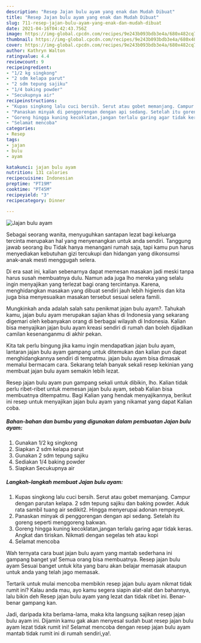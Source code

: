 ```yaml
---
description: "Resep Jajan bulu ayam yang enak dan Mudah Dibuat"
title: "Resep Jajan bulu ayam yang enak dan Mudah Dibuat"
slug: 711-resep-jajan-bulu-ayam-yang-enak-dan-mudah-dibuat
date: 2021-04-16T04:42:43.756Z
image: https://img-global.cpcdn.com/recipes/9e243b093bdb3e4a/680x482cq70/jajan-bulu-ayam-foto-resep-utama.jpg
thumbnail: https://img-global.cpcdn.com/recipes/9e243b093bdb3e4a/680x482cq70/jajan-bulu-ayam-foto-resep-utama.jpg
cover: https://img-global.cpcdn.com/recipes/9e243b093bdb3e4a/680x482cq70/jajan-bulu-ayam-foto-resep-utama.jpg
author: Kathryn Walton
ratingvalue: 4.4
reviewcount: 9
recipeingredient:
- "1/2 kg singkong"
- "2 sdm kelapa parut"
- "2 sdm tepung sajiku"
- "1/4 baking powder"
- "Secukupnya air"
recipeinstructions:
- "Kupas singkong lalu cuci bersih. Serut atau gobet memanjang. Campur dengan parutan kelapa. 2 sdm tepung sajiku dan baking powder. Aduk rata sambil tuang air sedikit2. Hingga menyerupai adonan rempeyek."
- "Panaskan minyak di penggorengan dengan api sedang. Setelah itu goreng seperti menggoreng bakwan."
- "Goreng hingga kuning kecoklatan,jangan terlalu garing agar tidak keras. Angkat dan tiriskan. Nikmati dengan segelas teh atau kopi"
- "Selamat mencoba"
categories:
- Resep
tags:
- jajan
- bulu
- ayam

katakunci: jajan bulu ayam 
nutrition: 131 calories
recipecuisine: Indonesian
preptime: "PT19M"
cooktime: "PT45M"
recipeyield: "3"
recipecategory: Dinner

---
```



![Jajan bulu ayam](https://img-global.cpcdn.com/recipes/9e243b093bdb3e4a/680x482cq70/jajan-bulu-ayam-foto-resep-utama.jpg)

Sebagai seorang wanita, menyuguhkan santapan lezat bagi keluarga tercinta merupakan hal yang menyenangkan untuk anda sendiri. Tanggung jawab seorang ibu Tidak hanya menangani rumah saja, tapi kamu pun harus menyediakan kebutuhan gizi tercukupi dan hidangan yang dikonsumsi anak-anak mesti menggugah selera.

Di era  saat ini, kalian sebenarnya dapat memesan masakan jadi meski tanpa harus susah membuatnya dulu. Namun ada juga lho mereka yang selalu ingin menyajikan yang terlezat bagi orang tercintanya. Karena, menghidangkan masakan yang dibuat sendiri jauh lebih higienis dan kita juga bisa menyesuaikan masakan tersebut sesuai selera famili. 



Mungkinkah anda adalah salah satu penikmat jajan bulu ayam?. Tahukah kamu, jajan bulu ayam merupakan sajian khas di Indonesia yang sekarang digemari oleh kebanyakan orang di berbagai wilayah di Indonesia. Kalian bisa menyajikan jajan bulu ayam kreasi sendiri di rumah dan boleh dijadikan camilan kesenanganmu di akhir pekan.

Kita tak perlu bingung jika kamu ingin mendapatkan jajan bulu ayam, lantaran jajan bulu ayam gampang untuk ditemukan dan kalian pun dapat menghidangkannya sendiri di tempatmu. jajan bulu ayam bisa dimasak memalui bermacam cara. Sekarang telah banyak sekali resep kekinian yang membuat jajan bulu ayam semakin lebih lezat.

Resep jajan bulu ayam pun gampang sekali untuk dibikin, lho. Kalian tidak perlu ribet-ribet untuk memesan jajan bulu ayam, sebab Kalian bisa membuatnya ditempatmu. Bagi Kalian yang hendak menyajikannya, berikut ini resep untuk menyajikan jajan bulu ayam yang nikamat yang dapat Kalian coba.

<!--inarticleads1-->

##### Bahan-bahan dan bumbu yang digunakan dalam pembuatan Jajan bulu ayam:

1. Gunakan 1/2 kg singkong
1. Siapkan 2 sdm kelapa parut
1. Gunakan 2 sdm tepung sajiku
1. Sediakan 1/4 baking powder
1. Siapkan Secukupnya air




<!--inarticleads2-->

##### Langkah-langkah membuat Jajan bulu ayam:

1. Kupas singkong lalu cuci bersih. Serut atau gobet memanjang. Campur dengan parutan kelapa. 2 sdm tepung sajiku dan baking powder. Aduk rata sambil tuang air sedikit2. Hingga menyerupai adonan rempeyek.
1. Panaskan minyak di penggorengan dengan api sedang. Setelah itu goreng seperti menggoreng bakwan.
1. Goreng hingga kuning kecoklatan,jangan terlalu garing agar tidak keras. Angkat dan tiriskan. Nikmati dengan segelas teh atau kopi
1. Selamat mencoba




Wah ternyata cara buat jajan bulu ayam yang mantab sederhana ini gampang banget ya! Semua orang bisa membuatnya. Resep jajan bulu ayam Sesuai banget untuk kita yang baru akan belajar memasak ataupun untuk anda yang telah jago memasak.

Tertarik untuk mulai mencoba membikin resep jajan bulu ayam nikmat tidak rumit ini? Kalau anda mau, ayo kamu segera siapin alat-alat dan bahannya, lalu bikin deh Resep jajan bulu ayam yang lezat dan tidak ribet ini. Benar-benar gampang kan. 

Jadi, daripada kita berlama-lama, maka kita langsung sajikan resep jajan bulu ayam ini. Dijamin kamu gak akan menyesal sudah buat resep jajan bulu ayam lezat tidak rumit ini! Selamat mencoba dengan resep jajan bulu ayam mantab tidak rumit ini di rumah sendiri,ya!.

